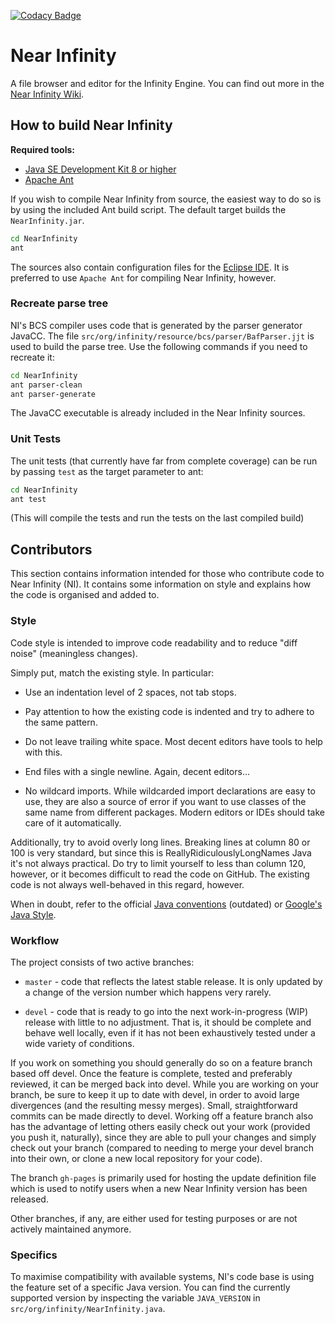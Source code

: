 [![Codacy Badge](https://api.codacy.com/project/badge/Grade/b5d10ca2684c4e30b6632e34584f1241)](https://www.codacy.com/manual/Mingun/NearInfinity)

# Near Infinity

A file browser and editor for the Infinity Engine. You can find out more in
the [Near Infinity Wiki](https://github.com/NearInfinityBrowser/NearInfinity/wiki).

## How to build Near Infinity

**Required tools:**
- [Java SE Development Kit 8 or higher](http://www.oracle.com/technetwork/java/javase/downloads/index.html)
- [Apache Ant](http://ant.apache.org/)

If you wish to compile Near Infinity from source, the easiest way to do so is
by using the included Ant build script. The default target builds the `NearInfinity.jar`.

```bash
cd NearInfinity
ant
```

The sources also contain configuration files for the [Eclipse IDE](http://www.eclipse.org/).
It is preferred to use `Apache Ant` for compiling Near Infinity, however.

### Recreate parse tree

NI's BCS compiler uses code that is generated by the parser generator JavaCC. The file `src/org/infinity/resource/bcs/parser/BafParser.jjt` is used to build the parse tree.
Use the following commands if you need to recreate it:

```bash
cd NearInfinity
ant parser-clean
ant parser-generate
```

The JavaCC executable is already included in the Near Infinity sources.

### Unit Tests

The unit tests (that currently have far from complete coverage) can be run by
passing `test` as the target parameter to ant:

```bash
cd NearInfinity
ant test
```
(This will compile the tests and run the tests on the last compiled build)

## Contributors

This section contains information intended for those who contribute
code to Near Infinity (NI). It contains some information on style and
explains how the code is organised and added to.

### Style

Code style is intended to improve code readability and to reduce
"diff noise" (meaningless changes).

Simply put, match the existing style. In particular:

* Use an indentation level of 2 spaces, not tab stops.

* Pay attention to how the existing code is indented and try to adhere
  to the same pattern.

* Do not leave trailing white space. Most decent editors have tools to
  help with this.

* End files with a single newline. Again, decent editors...

* No wildcard imports. While wildcarded import declarations are easy to
  use, they are also a source of error if you want to use classes of
  the same name from different packages. Modern editors or IDEs should
  take care of it automatically.

Additionally, try to avoid overly long lines. Breaking lines at column
80 or 100 is very standard, but since this is ReallyRidiculouslyLongNames
Java it's not always practical. Do try to limit yourself to less than
column 120, however, or it becomes difficult to read the code on
GitHub. The existing code is not always well-behaved in this regard,
however.

When in doubt, refer to the official
[Java conventions](http://www.oracle.com/technetwork/java/javase/documentation/codeconvtoc-136057.html) (outdated)
or [Google's Java Style](https://google.github.io/styleguide/javaguide.html).

### Workflow

The project consists of two active branches:

* `master` - code that reflects the latest stable release. It is only
  updated by a change of the version number which happens very rarely.

* `devel` - code that is ready to go into the next work-in-progress (WIP)
  release with little to no adjustment. That is, it should be complete and
  behave well locally, even if it has not been exhaustively tested under a
  wide variety of conditions.

If you work on something you should generally do so on a feature
branch based off devel. Once the feature is complete, tested and
preferably reviewed, it can be merged back into devel. While you are
working on your branch, be sure to keep it up to date with devel, in
order to avoid large divergences (and the resulting messy
merges). Small, straightforward commits can be made directly to
devel. Working off a feature branch also has the advantage of letting
others easily check out your work (provided you push it, naturally),
since they are able to pull your changes and simply check out your
branch (compared to needing to merge your devel branch into their own,
or clone a new local repository for your code).

The branch `gh-pages` is primarily used for hosting the update definition
file which is used to notify users when a new Near Infinity version has been
released.

Other branches, if any, are either used for testing purposes or are not
actively maintained anymore.

### Specifics

To maximise compatibility with available systems, NI's code base is using the
feature set of a specific Java version. You can find the currently supported
version by inspecting the variable `JAVA_VERSION` in `src/org/infinity/NearInfinity.java`.
